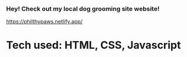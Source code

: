 ### Hey! Check out my local dog grooming site website!

https://philthypaws.netlify.app/

# Tech used: HTML, CSS, Javascript



